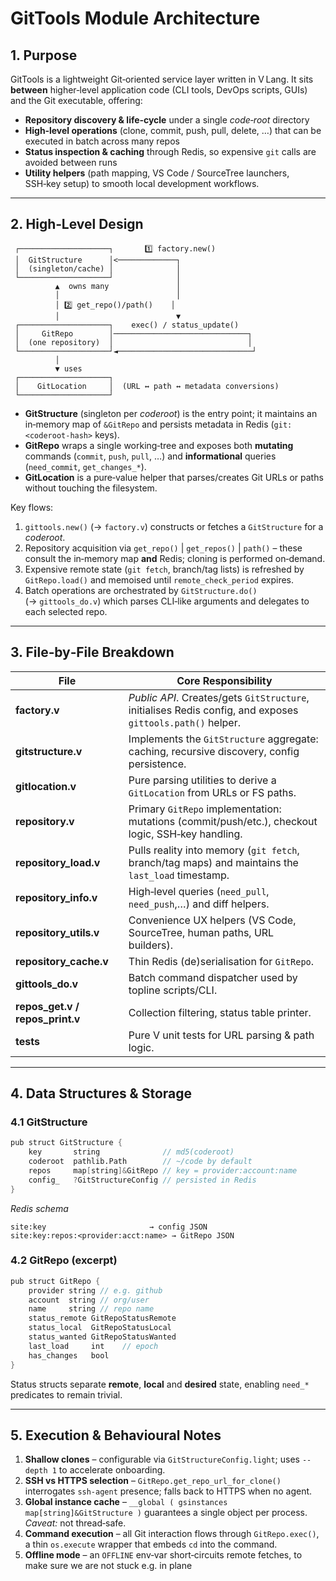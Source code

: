 # GitTools Module Architecture

## 1. Purpose

GitTools is a lightweight Git‑oriented service layer written in V Lang.
It sits **between** higher‑level application code (CLI tools, DevOps scripts, GUIs) and the Git executable, offering:

* **Repository discovery & life‑cycle** under a single *code‑root* directory
* **High‑level operations** (clone, commit, push, pull, delete, …) that can be executed in batch across many repos
* **Status inspection & caching** through Redis, so expensive `git` calls are avoided between runs
* **Utility helpers** (path mapping, VS Code / SourceTree launchers, SSH‑key setup) to smooth local development workflows.

---

## 2. High‑Level Design

```
 ┌────────────────────┐       1️⃣ factory.new()                     
 │  GitStructure      │<─────────────┐                              
 │  (singleton/cache) │              │                              
 └────────────────────┘              │                              
          ▲  owns many               │                              
          │                          │                              
          │ 2️⃣ get_repo()/path()    │                              
          │                          ▼                              
 ┌────────────────────┐    exec() / status_update()                 
 │     GitRepo        │──────────────────────────────┐             
 │  (one repository)  │                              │             
 └────────────────────┘◄──────────────────────────────┘             
          │                                                      
          ▼ uses                                                 
 ┌────────────────────┐                                          
 │    GitLocation     │  (URL ↔ path ↔ metadata conversions)      
 └────────────────────┘                                          
```

* **GitStructure** (singleton per *coderoot*) is the entry point; it maintains an in‑memory map of `&GitRepo` and persists metadata in Redis (`git:<coderoot‑hash>` keys).
* **GitRepo** wraps a single working‑tree and exposes both **mutating** commands (`commit`, `push`, `pull`, …) and **informational** queries (`need_commit`, `get_changes_*`).
* **GitLocation** is a pure‑value helper that parses/creates Git URLs or paths without touching the filesystem.

Key flows:

1. `gittools.new()` (→ `factory.v`) constructs or fetches a `GitStructure` for a *coderoot*.
2. Repository acquisition via `get_repo()` | `get_repos()` | `path()` – these consult the in‑memory map **and** Redis; cloning is performed on‑demand.
3. Expensive remote state (`git fetch`, branch/tag lists) is refreshed by `GitRepo.load()` and memoised until `remote_check_period` expires.
4. Batch operations are orchestrated by `GitStructure.do()` (→ `gittools_do.v`) which parses CLI‑like arguments and delegates to each selected repo.

---

## 3. File‑by‑File Breakdown

| File                              | Core Responsibility                                                                                        |
| --------------------------------- | ---------------------------------------------------------------------------------------------------------- |
| **factory.v**                     | *Public API*. Creates/gets `GitStructure`, initialises Redis config, and exposes `gittools.path()` helper. |
| **gitstructure.v**                | Implements the `GitStructure` aggregate: caching, recursive discovery, config persistence.                 |
| **gitlocation.v**                 | Pure parsing utilities to derive a `GitLocation` from URLs or FS paths.                                    |
| **repository.v**                  | Primary `GitRepo` implementation: mutations (commit/push/etc.), checkout logic, SSH‑key handling.          |
| **repository\_load.v**            | Pulls reality into memory (`git fetch`, branch/tag maps) and maintains the `last_load` timestamp.          |
| **repository\_info.v**            | High‑level queries (`need_pull`, `need_push`,…) and diff helpers.                                          |
| **repository\_utils.v**           | Convenience UX helpers (VS Code, SourceTree, human paths, URL builders).                                   |
| **repository\_cache.v**           | Thin Redis (de)serialisation for `GitRepo`.                                                                |
| **gittools\_do.v**                | Batch command dispatcher used by topline scripts/CLI.                                                      |
| **repos\_get.v / repos\_print.v** | Collection filtering, status table printer.                                                                |
| **tests**                         | Pure V unit tests for URL parsing & path logic.                                                            |

---

## 4. Data Structures & Storage

### 4.1 GitStructure

```v
pub struct GitStructure {
    key       string              // md5(coderoot)
    coderoot  pathlib.Path        // ~/code by default
    repos     map[string]&GitRepo // key = provider:account:name
    config_   ?GitStructureConfig // persisted in Redis
}
```

*Redis schema*

```
site:key                       → config JSON
site:key:repos:<provider:acct:name> → GitRepo JSON
```

### 4.2 GitRepo (excerpt)

```v
pub struct GitRepo {
    provider string // e.g. github
    account  string // org/user
    name     string // repo name
    status_remote GitRepoStatusRemote
    status_local  GitRepoStatusLocal
    status_wanted GitRepoStatusWanted
    last_load     int    // epoch
    has_changes   bool
}
```

Status structs separate **remote**, **local** and **desired** state, enabling `need_*` predicates to remain trivial.

---

## 5. Execution & Behavioural Notes

1. **Shallow clones** – configurable via `GitStructureConfig.light`; uses `--depth 1` to accelerate onboarding.
2. **SSH vs HTTPS selection** – `GitRepo.get_repo_url_for_clone()` interrogates `ssh-agent` presence; falls back to HTTPS when no agent.
3. **Global instance cache** – `__global ( gsinstances map[string]&GitStructure )` guarantees a single object per process.
   *Caveat:* not thread‑safe.
4. **Command execution** – all Git interaction flows through `GitRepo.exec()`, a thin `os.execute` wrapper that embeds `cd` into the command.
5. **Offline mode** – an `OFFLINE` env‑var short‑circuits remote fetches, to make sure we are not stuck e.g. in plane
